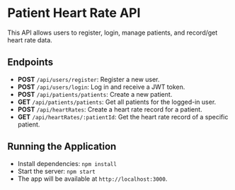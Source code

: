 # Patient Heart Rate API

This API allows users to register, login, manage patients, and record/get heart rate data.

## Endpoints

- **POST** `/api/users/register`: Register a new user.
- **POST** `/api/users/login`: Log in and receive a JWT token.
- **POST** `/api/patients/patients`: Create a new patient.
- **GET** `/api/patients/patients`: Get all patients for the logged-in user.
- **POST** `/api/heartRates`: Create a heart rate record for a patient.
- **GET** `/api/heartRates/:patientId`: Get the heart rate record of a specific patient.

## Running the Application

- Install dependencies: `npm install`
- Start the server: `npm start`
- The app will be available at `http://localhost:3000`.
